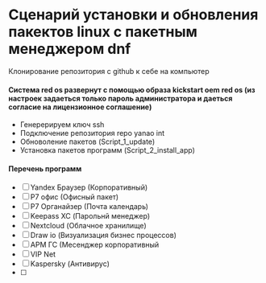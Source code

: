 # Cценарий установки и обновления пакектов linux с пакетным менеджером dnf

Клонирование репозитория с  github к себе на компьютер 

#### Система red os развернут с помощью образа kickstart oem red os (из настроек задаеться только пароль администратора и даеться согласие на лицензионное соглашение)
- Генерерируем ключ ssh
- Подключение репозитория repo yanao int
- Обноволение пакетов (Script_1_update)
- Установка пакетов программ (Script_2_install_app)
#### Перечень программ 
- [ ] Yandex Браузер (Корпоративный)
- [ ] Р7 офис (Офисный пакет)
- [ ] Р7 Органайзер (Почта календарь)
- [ ] Keepass XC (Парольнй менеджер)
- [ ] Nextcloud (Облачное хранилище)
- [ ] Draw io (Визуализация бизнес процессов)
- [ ] АРМ ГС (Месенджер корпоративный
- [ ] VIP Net
- [ ] Kaspersky (Антивирус)
- [ ] 
